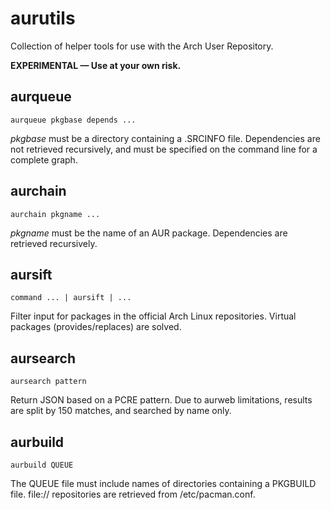 # aurutils

Collection of helper tools for use with the Arch User Repository.

__EXPERIMENTAL — Use at your own risk.__

## aurqueue

```aurqueue pkgbase depends ...```

_pkgbase_ must be a directory containing a .SRCINFO file. Dependencies are not retrieved recursively, and must be specified on the command line for a complete graph.

## aurchain

```aurchain pkgname ...```

_pkgname_ must be the name of an AUR package. Dependencies are retrieved recursively.

## aursift

```command ... | aursift | ...```

Filter input for packages in the official Arch Linux repositories. Virtual packages (provides/replaces) are solved.

## aursearch

```aursearch pattern```

Return JSON based on a PCRE pattern. Due to aurweb limitations, results are split by 150 matches, and searched by name only.

## aurbuild

```aurbuild QUEUE```

The QUEUE file must include names of directories containing a PKGBUILD file. file:// repositories are retrieved from /etc/pacman.conf.
